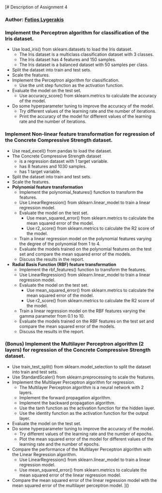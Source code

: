 [# Description of Assignment 4
### Author: [Fotios Lygerakis](https://github.com/ligerfotis)

### Implement the Perceptron algorithm for classification of the Iris dataset.
* Use load_iris() from sklearn.datasets to load the Iris dataset.
    * The Iris dataset is a multiclass classification dataset with 3 classes.
    * The Iris dataset has 4 features and 150 samples.
    * The Iris dataset is a balanced dataset with 50 samples per class.
* Split the dataset into train and test sets.
* Scale the features.
* Implement the Perceptron algorithm for classification.
    * Use the unit step function as the activation function.
* Evaluate the model on the test set.
    * Use accuracy_score() from sklearn.metrics to calculate the accuracy of the model.
* Do some hyperparameter tuning to improve the accuracy of the model.
    * Try different values of the learning rate and the number of iterations.
    * Print the accuracy of the model for different values of the learning rate and the number of iterations.
### Implement Non-linear feature transformation for regression of the Concrete Compressive Strength dataset.
* Use read_excel() from pandas to load the dataset.
* The Concrete Compressive Strength dataset
    * is a regression dataset with 1 target variable.
    * has 8 features and 1030 samples.
    * has 1 target variable.
* Split the dataset into train and test sets.
* Scale the features.
* **Polynomial feature transformation**
    * Implement the polynomial_features() function to transform the features.
    * Use LinearRegression() from sklearn.linear_model to train a linear regression model.
    * Evaluate the model on the test set.
        * Use mean_squared_error() from sklearn.metrics to calculate the mean squared error of the model.
        * Use r2_score() from sklearn.metrics to calculate the R2 score of the model.
    * Train a linear regression model on the polynomial features varying the degree of the polynomial from 1 to 4.
    * Evaluate the models trained on the polynomial features on the test set and compare the mean squared error of the models.
    * Discuss the results in the report.
* **Radial Basis Function (RBF) feature transformation**
    * Implement the rbf_features() function to transform the features.
    * Use LinearRegression() from sklearn.linear_model to train a linear regression model.
    * Evaluate the model on the test set.
        * Use mean_squared_error() from sklearn.metrics to calculate the mean squared error of the model.
        * Use r2_score() from sklearn.metrics to calculate the R2 score of the model.
    * Train a linear regression model on the RBF features varying the gamma parameter from 0.1 to 10.
    * Evaluate the models trained on the RBF features on the test set and compare the mean squared error of the models.
    * Discuss the results in the report.
### **(Bonus)** Implement the Multilayer Perceptron algorithm (2 layers) for regression of the Concrete Compressive Strength dataset.
* Use train_test_split() from sklearn.model_selection to split the dataset into train and test sets.
* Use StandardScaler() from sklearn.preprocessing to scale the features.
* Implement the Multilayer Perceptron algorithm for regression.
    * The Multilayer Perceptron algorithm is a neural network with 2 layers.
    * Implement the forward propagation algorithm.
    * Implement the backward propagation algorithm.
    * Use the tanh function as the activation function for the hidden layer.
    * Use the identity function as the activation function for the output layer.
* Evaluate the model on the test set.
* Do some hyperparameter tuning to improve the accuracy of the model.
    * Try different values of the learning rate and the number of epochs.
    * Plot the mean squared error of the model for different values of the learning rate and the number of epochs.
* Compare the performance of the Multilayer Perceptron algorithm with the Linear Regression algorithm.
    * Use LinearRegression() from sklearn.linear_model to train a linear regression model.
    * Use mean_squared_error() from sklearn.metrics to calculate the mean squared error of the linear regression model.
* Compare the mean squared error of the linear regression model with the mean squared error of the multilayer perceptron model.
]()